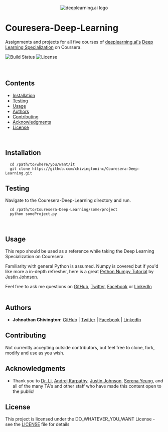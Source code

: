 <p align="center">
  <img src='https://github.com/chivingtoninc/Couresera-Deep-Learning/blob/master/imgs/deeplearning-logo.png' alt='deeplearning.ai logo' />
</p>

# Couresera-Deep-Learning
Assignments and projects for all five courses of [deeplearning.ai's](https://www.deeplearning.ai/) [Deep Learning Specialization](https://www.coursera.org/specializations/deep-learning) on Coursera.

![Build Status](https://img.shields.io/badge/build-Stable-green.svg)
![License](https://img.shields.io/badge/license-DO_WHATEVER_YOU_WANT-green.svg)
<br/><br/><br/>

## Contents
* [Installation](https://github.com/chivingtoninc/Couresera-Deep-Learning#installation)
* [Testing](https://github.com/chivingtoninc/Couresera-Deep-Learning#testing)
* [Usage](https://github.com/chivingtoninc/Couresera-Deep-Learning#usage)
* [Authors](https://github.com/chivingtoninc/Couresera-Deep-Learning#authors)
* [Contributing](https://github.com/chivingtoninc/Couresera-Deep-Learning#contributing)
* [Acknowledgments](https://github.com/chivingtoninc/Couresera-Deep-Learning#acknowledgments)
* [License](https://github.com/chivingtoninc/Couresera-Deep-Learning#license)
<br/>


## Installation
```
  cd /path/to/where/you/want/it
  git clone https://github.com/chivingtoninc/Couresera-Deep-Learning.git
```

## Testing
Navigate to the Couresera-Deep-Learning directory and run.
```
  cd /path/to/Couresera-Deep-Learning/some/project
  python someProject.py
```
<br/>

## Usage
This repo should be used as a reference while taking the Deep Learning Specialization on Couresera.

Familiarity with general Python is assumed. Numpy is covered but if you'd like more a in-depth refresher, here is a great [Python Numpy Tutorial](http://cs231n.github.io/python-numpy-tutorial/) by [Justin Johnson](https://cs.stanford.edu/people/jcjohns/).

Feel free to ask me questions on [GitHub](https://github.com/chivingtoninc), [Twitter](https://twitter.com/chivingtoninc), [Facebook](https://facebook.com/chivingtoninc) or [LinkedIn](https://www.linkedin.com/in/johnathan-chivington/)
<br/><br/>


## Authors
* **Johnathan Chivington:** [GitHub](https://github.com/chivingtoninc) | [Twitter](https://twitter.com/chivingtoninc) | [Facebook](https://facebook.com/chivingtoninc) | [LinkedIn](https://www.linkedin.com/in/johnathan-chivington/)

## Contributing
Not currently accepting outside contributors, but feel free to clone, fork, modify and use as you wish.

## Acknowledgments
   * Thank you to [Dr. Li](http://vision.stanford.edu/feifeili/), [Andrej Karpathy](https://cs.stanford.edu/people/karpathy/), [Justin Johnson](https://cs.stanford.edu/people/jcjohns/), [Serena Yeung](http://ai.stanford.edu/~syyeung/), and all of the many TA's and other staff who have made this content open to the public!

## License
This project is licensed under the DO_WHATEVER_YOU_WANT License - see the [LICENSE](https://github.com/chivingtoninc/Couresera-Deep-Learning/blob/master/LICENSE) file for details
<br/><br/>
